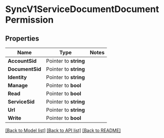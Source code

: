 # SyncV1ServiceDocumentDocumentPermission

## Properties
Name | Type | Notes
------------ | ------------- | -------------
**AccountSid** | Pointer to **string** | 
**DocumentSid** | Pointer to **string** | 
**Identity** | Pointer to **string** | 
**Manage** | Pointer to **bool** | 
**Read** | Pointer to **bool** | 
**ServiceSid** | Pointer to **string** | 
**Url** | Pointer to **string** | 
**Write** | Pointer to **bool** | 

[[Back to Model list]](../README.md#documentation-for-models) [[Back to API list]](../README.md#documentation-for-api-endpoints) [[Back to README]](../README.md)


